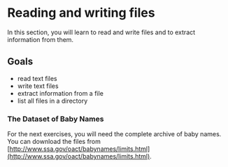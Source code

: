 
# Reading and writing files

In this section, you will learn to read and write files and to extract information from them.

## Goals

* read text files
* write text files
* extract information from a file
* list all files in a directory

### The Dataset of Baby Names

For the next exercises, you will need the complete archive of baby names. You can download the files from [http://www.ssa.gov/oact/babynames/limits.html](http://www.ssa.gov/oact/babynames/limits.html).
